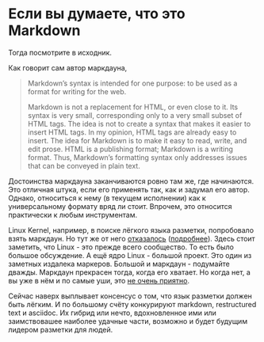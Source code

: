 <h1>Если вы думаете, что это Markdown</h1>

<p>
Тогда посмотрите в исходник.
<p>

<p>  
Как говорит сам автор маркдауна,
</p>

<blockquote>
<p>  
Markdown’s syntax is intended for one purpose: to be used as a format for writing for the web.
</p>
<p>
Markdown is not a replacement for HTML, or even close to it. Its syntax is very small, corresponding only to a very small subset of HTML tags. The idea is not to create a syntax that makes it easier to insert HTML tags. In my opinion, HTML tags are already easy to insert. The idea for Markdown is to make it easy to read, write, and edit prose. HTML is a publishing format; Markdown is a writing format. Thus, Markdown’s formatting syntax only addresses issues that can be conveyed in plain text.
</p>  
</blockquote>

<p>
Достоинства маркдауна заканчиваются ровно там же, где начинаются. Это отличная штука, если его применять так, как и задумал его автор. Однако, относиться к нему (в текущем исполнении) как к универсальному формату вряд ли стоит. Впрочем, это относится практически к любым инструментам.
</p>

<p>
Linux Kernel, например, в поиске лёгкого языка разметки, попробовало взять маркдаун. Но тут же от него <a href="https://lwn.net/Articles/692704/">отказалось</a> (<a href="https://habr.com/post/316758/">подробнее</a>). Здесь стоит заметить, что Linux - это прежде всего сообщество. То есть было большое обсуждение. А ещё ядро Linux - большой проект. Это один из заметных издалека маркеров. Большой и маркдаун - подумайте дважды. Маркдаун прекрасен тогда, когда его хватает. Но когда нет, а вы уже в нём и по самые уши, это <a href="https://github.com/rust-lang/rust/issues/29474">не очень приятно</a>.
</p>

<p>Сейчас наверх выплывает консенсус о том, что язык разметки должен быть лёгким. И по большому счёту конкурируют markdown, restructured text и asciidoc. Их гибрид или нечто, вдохновленное ими или заимствовашее наиболее удачные части, возможно и будет будущим лидером разметки для людей.</p>
